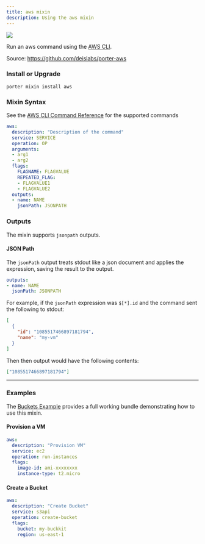 ```yaml
---
title: aws mixin
description: Using the aws mixin
---
```


<img src="/images/mixins/aws.svg" class="mixin-logo"/>

Run an aws command using the [AWS CLI](https://docs.aws.amazon.com/cli/latest/reference/index.html#cli-aws).

Source: https://github.com/deislabs/porter-aws

### Install or Upgrade
```
porter mixin install aws
```

### Mixin Syntax

See the [AWS CLI Command Reference](https://docs.aws.amazon.com/cli/latest/reference/index.html#cli-aws) for the supported commands

```yaml
aws:
  description: "Description of the command"
  service: SERVICE
  operation: OP
  arguments:
  - arg1
  - arg2
  flags:
    FLAGNAME: FLAGVALUE
    REPEATED_FLAG:
    - FLAGVALUE1
    - FLAGVALUE2
  outputs:
  - name: NAME
    jsonPath: JSONPATH
```


### Outputs

The mixin supports `jsonpath` outputs.


#### JSON Path

The `jsonPath` output treats stdout like a json document and applies the expression, saving the result to the output.

```yaml
outputs:
- name: NAME
  jsonPath: JSONPATH
```

For example, if the `jsonPath` expression was `$[*].id` and the command sent the following to stdout: 

```json
[
  {
    "id": "1085517466897181794",
    "name": "my-vm"
  }
]
```

Then then output would have the following contents:

```json
["1085517466897181794"]
```

---

### Examples

The [Buckets Example](https://github.com/deislabs/porter-aws/tree/master/examples/buckets) provides a full working bundle demonstrating how to use this mixin.

#### Provision a VM

```yaml
aws:
  description: "Provision VM"
  service: ec2
  operation: run-instances
  flags:
    image-id: ami-xxxxxxxx
    instance-type: t2.micro
```

#### Create a Bucket

```yaml
aws:
  description: "Create Bucket"
  service: s3api
  operation: create-bucket
  flags:
    bucket: my-buckkit
    region: us-east-1
```